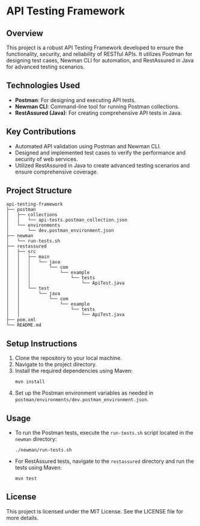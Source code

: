 # API Testing Framework

## Overview
This project is a robust API Testing Framework developed to ensure the functionality, security, and reliability of RESTful APIs. It utilizes Postman for designing test cases, Newman CLI for automation, and RestAssured in Java for advanced testing scenarios.

## Technologies Used
- **Postman**: For designing and executing API tests.
- **Newman CLI**: Command-line tool for running Postman collections.
- **RestAssured (Java)**: For creating comprehensive API tests in Java.

## Key Contributions
- Automated API validation using Postman and Newman CLI.
- Designed and implemented test cases to verify the performance and security of web services.
- Utilized RestAssured in Java to create advanced testing scenarios and ensure comprehensive coverage.

## Project Structure
```
api-testing-framework
├── postman
│   ├── collections
│   │   └── api-tests.postman_collection.json
│   └── environments
│       └── dev.postman_environment.json
├── newman
│   └── run-tests.sh
├── restassured
│   ├── src
│   │   ├── main
│   │   │   └── java
│   │   │       └── com
│   │   │           └── example
│   │   │               └── tests
│   │   │                   └── ApiTest.java
│   │   └── test
│   │       └── java
│   │           └── com
│   │               └── example
│   │                   └── tests
│   │                       └── ApiTest.java
├── pom.xml
└── README.md
```

## Setup Instructions
1. Clone the repository to your local machine.
2. Navigate to the project directory.
3. Install the required dependencies using Maven:
   ```
   mvn install
   ```
4. Set up the Postman environment variables as needed in `postman/environments/dev.postman_environment.json`.

## Usage
- To run the Postman tests, execute the `run-tests.sh` script located in the `newman` directory:
  ```
  ./newman/run-tests.sh
  ```
- For RestAssured tests, navigate to the `restassured` directory and run the tests using Maven:
  ```
  mvn test
  ```

## License
This project is licensed under the MIT License. See the LICENSE file for more details.